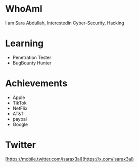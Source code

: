 # WhoAml

I am Sara Abdullah, Interestedin Cyber-Security, Hacking

# Learning
- Penetration Tester 
- BugBounty Hunter

# Achievements

- Apple 
- TikTok 
- NetFlix 
- AT&T 
- paypal 
- Google 

# Twitter

[https://mobile.twitter.com/isarax3al](https://x.com/isarax3al)



